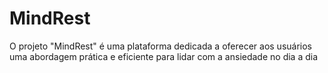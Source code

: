 # MindRest
O projeto "MindRest" é uma plataforma dedicada a oferecer aos usuários uma abordagem prática e eficiente para lidar com a ansiedade no dia a dia
